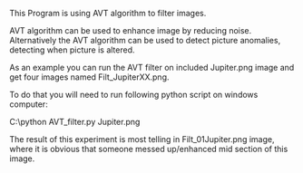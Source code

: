 This Program is using AVT algorithm to filter images.

AVT algorithm can be used to enhance image by reducing noise. Alternatively the AVT algorithm can be used to detect picture anomalies, detecting when picture is altered.

As an example you can run the AVT filter on included Jupiter.png image and get four images named Filt_JupiterXX.png.

To do that you will need to run following python script on windows computer:

C:\python AVT_filter.py Jupiter.png

The result of this experiment is most telling in Filt_01Jupiter.png image, where it is obvious that someone messed up/enhanced mid section of this image.